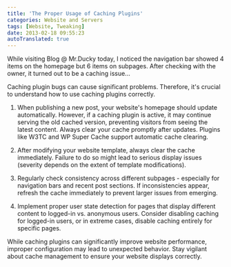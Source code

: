 ```yaml
---
title: 'The Proper Usage of Caching Plugins'
categories: Website and Servers
tags: [Website, Tweaking]
date: 2013-02-18 09:55:23
autoTranslated: true
---
```



While visiting Blog @ Mr.Ducky today, I noticed the navigation bar showed 4 items on the homepage but 6 items on subpages. After checking with the owner, it turned out to be a caching issue...

Caching plugin bugs can cause significant problems. Therefore, it's crucial to understand how to use caching plugins correctly.

1. When publishing a new post, your website's homepage should update automatically. However, if a caching plugin is active, it may continue serving the old cached version, preventing visitors from seeing the latest content. Always clear your cache promptly after updates. Plugins like W3TC and WP Super Cache support automatic cache clearing.

2. After modifying your website template, always clear the cache immediately. Failure to do so might lead to serious display issues (severity depends on the extent of template modifications).

3. Regularly check consistency across different subpages - especially for navigation bars and recent post sections. If inconsistencies appear, refresh the cache immediately to prevent larger issues from emerging.

4. Implement proper user state detection for pages that display different content to logged-in vs. anonymous users. Consider disabling caching for logged-in users, or in extreme cases, disable caching entirely for specific pages.

While caching plugins can significantly improve website performance, improper configuration may lead to unexpected behavior. Stay vigilant about cache management to ensure your website displays correctly.
```
